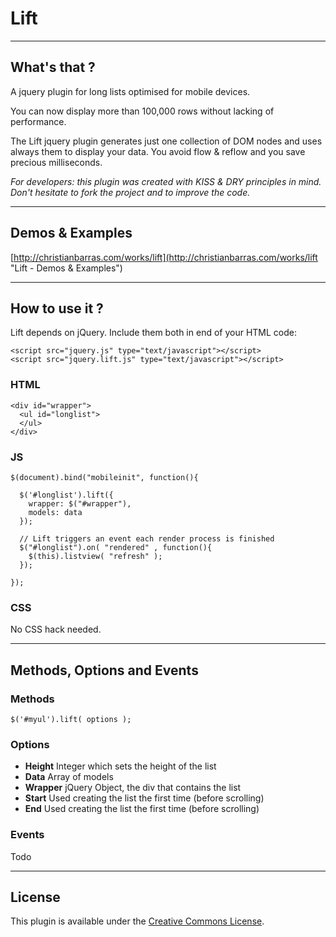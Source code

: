 # Lift #

---

## What's that ? ##

A jquery plugin for long lists optimised for mobile devices.

You can now display more than 100,000 rows without lacking of performance.

The Lift jquery plugin generates just one collection of DOM nodes and uses always them to display your data. You avoid flow & reflow and you save precious milliseconds.

*For developers: this plugin was created with KISS & DRY principles in mind. Don't hesitate to fork the project and to improve the code.*

---

## Demos & Examples ##

[http://christianbarras.com/works/lift](http://christianbarras.com/works/lift "Lift - Demos & Examples")

---

## How to use it ? ##

Lift depends on jQuery. Include them both in end of your HTML code:

    <script src="jquery.js" type="text/javascript"></script>
    <script src="jquery.lift.js" type="text/javascript"></script>

### HTML ###

    <div id="wrapper">
      <ul id="longlist">
      </ul>
    </div>
    
### JS ###

    $(document).bind("mobileinit", function(){
            
      $('#longlist').lift({
        wrapper: $("#wrapper"),
        models: data
      });
          
      // Lift triggers an event each render process is finished      
      $("#longlist").on( "rendered" , function(){
        $(this).listview( "refresh" );
      });
                
    });

### CSS ###

No CSS hack needed.

---

## Methods, Options and Events ##

### Methods ###

    $('#myul').lift( options );

### Options ###

* **Height** Integer which sets the height of the list
* **Data** Array of models
* **Wrapper** jQuery Object, the div that contains the list
* **Start** Used creating the list the first time (before scrolling)
* **End** Used creating the list the first time (before scrolling)

### Events ###

Todo

---

## License ##

This plugin is available under the [Creative Commons License](https://github.com/tirabc/lift/blob/master/CC-LICENSE.txt "CC-BY-NC License for Lift jquery plugin").